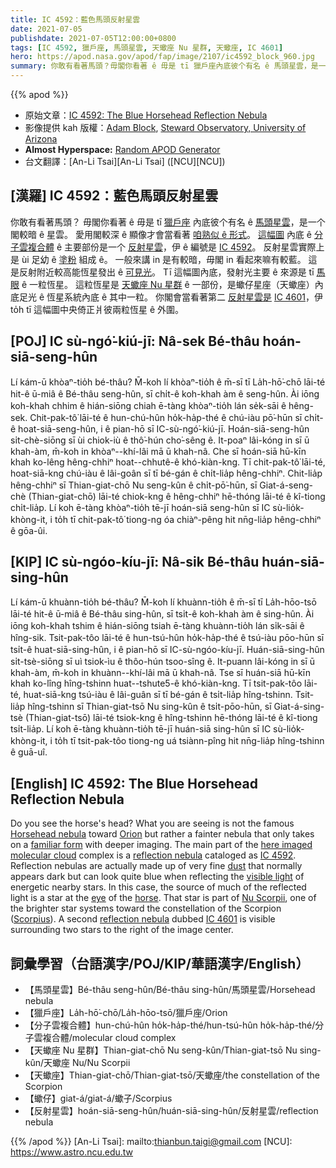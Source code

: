 ```yaml
---
title: IC 4592：藍色馬頭反射星雲
date: 2021-07-05
publishdate: 2021-07-05T12:00:00+0800
tags: [IC 4592, 獵戶座, 馬頭星雲, 天蠍座 Nu 星群, 天蠍座, IC 4601]
hero: https://apod.nasa.gov/apod/fap/image/2107/ic4592_block_960.jpg
summary: 你敢有看著馬頭？毋閣你看著 ê 毋是 tī 獵戶座內底彼个有名 ê 馬頭星雲，是一个閣較暗 ê 星雲。
---
```


{{% apod %}}

- 原始文章：[IC 4592: The Blue Horsehead Reflection Nebula](https://apod.nasa.gov/apod/ap210705.html)
- 影像提供 kah 版權：[Adam Block](https://www.adamblockphotos.com/), [Steward Observatory, University of Arizona](http://www.as.arizona.edu/)
- **Almost Hyperspace:** [Random APOD Generator](https://apod.nasa.gov/apod/random_apod.html)
- 台文翻譯：[An-Li Tsai][An-Li Tsai] ([NCU][NCU])

## [漢羅] IC 4592：藍色馬頭反射星雲
你敢有看著馬頭？
毋閣你看著 ê 毋是 tī [獵戶座][Orion] 內底彼个有名 ê [馬頭星雲][Horsehead nebula]，是一个閣較暗 ê 星雲。
愛用閣較深 ê 顯像才會當看著 [咱熟似 ê 形式][familiar form]。
[這幅圖][here imaged] 內底 ê [分子雲複合體][molecular cloud] ê 主要部份是一个 [反射星雲][reflection nebula]，伊 ê 編號是 [IC 4592][IC 4592]。
反射星雲實際上是 ùi 足幼 ê [塗粉][dust] 組成 ê。
一般來講 in 是有較暗，毋閣 in 看起來嘛有較藍。
這是反射附近較高能恆星發出 ê [可見光][visible light]。
Tī 這幅圖內底，發射光主要 ê 來源是 tī [馬][horse] [眼][eye] ê 一粒恆星。
這粒恆星是 [天蠍座 Nu 星群][Nu Scorpii] ê 一部份，是蠍仔星座（天蠍座）內底足光 ê 恆星系統內底 ê 其中一粒。
你閣會當看著第二 [反射星雲是][reflection nebula] [IC 4601][IC 4601]，伊 to̍h tī 這幅圖中央倚正爿彼兩粒恆星 ê 外圍。



## [POJ] IC sù-ngó͘-kiú-jī: Nâ-sek Bé-thâu hoán-siā-seng-hûn
Lí kám-ū khòaⁿ-tio̍h bé-thâu?
M̄-koh lí khòaⁿ-tio̍h ê m̄-sī tī La̍h-hō͘-chō lāi-té hit-ê ū-miâ ê Bé-thâu seng-hûn, sī chi̍t-ê koh-khah àm ê seng-hûn.
Ài iōng koh-khah chhim ê hián-siōng chiah ē-tàng khòaⁿ-tio̍h lán se̍k-sāi ê hêng-sek.
Chit-pak-tô͘ lāi-té ê hun-chú-hûn ho̍k-ha̍p-thé ê chú-iàu pō͘-hūn sī chi̍t-ê hoat-siā-seng-hûn, i ê pian-hō sī IC-sù-ngó͘-kiú-jī.
Hoán-siā-seng-hûn si̍t-chè-siōng sī ùi chiok-iù ê thô͘-hún cho͘-sêng ê.
It-poaⁿ lâi-kóng in sī ū khah-àm, m̄-koh in khòaⁿ--khí-lâi mā ū khah-nâ.
Che sī hoán-siā hū-kīn khah ko-lêng hêng-chhiⁿ hoat--chhutê-ê khó-kiàn-kng.
Tī chit-pak-tô͘ lāi-té, hoat-siā-kng chú-iàu ê lâi-goân sī tī bé-gán ê chi̍t-lia̍p hêng-chhiⁿ.
Chit-lia̍p hêng-chhiⁿ sī Thian-giat-chō Nu seng-kûn ê chi̍t-pō͘-hūn, sī Giat-á-seng-chè (Thian-giat-chō) lāi-té chiok-kng ê hêng-chhiⁿ hē-thóng lāi-té ê kî-tiong chi̍t-lia̍p.
Lí koh ē-tàng khòaⁿ-tio̍h tē-jī hoán-siā seng-hûn sī IC sù-lio̍k-khòng-it, i to̍h tī chit-pak-tô͘ tiong-ng óa chiàⁿ-pêng hit nn̄g-lia̍p hêng-chhiⁿ ê gōa-ûi.



## [KIP] IC sù-ngóo-kíu-jī: Nâ-sik Bé-thâu huán-siā-sing-hûn
Lí kám-ū khuànn-tio̍h bé-thâu?
M̄-koh lí khuànn-tio̍h ê m̄-sī tī La̍h-hōo-tsō lāi-té hit-ê ū-miâ ê Bé-thâu sing-hûn, sī tsi̍t-ê koh-khah àm ê sing-hûn.
Ài iōng koh-khah tshim ê hián-siōng tsiah ē-tàng khuànn-tio̍h lán si̍k-sāi ê hîng-sik.
Tsit-pak-tôo lāi-té ê hun-tsú-hûn ho̍k-ha̍p-thé ê tsú-iàu pōo-hūn sī tsi̍t-ê huat-siā-sing-hûn, i ê pian-hō sī IC-sù-ngóo-kíu-jī.
Huán-siā-sing-hûn si̍t-tsè-siōng sī uì tsiok-ìu ê thôo-hún tsoo-sîng ê.
It-puann lâi-kóng in sī ū khah-àm, m̄-koh in khuànn--khí-lâi mā ū khah-nâ.
Tse sī huán-siā hū-kīn khah ko-lîng hîng-tshinn huat--tshute5-ê khó-kiàn-kng.
Tī tsit-pak-tôo lāi-té, huat-siā-kng tsú-iàu ê lâi-guân sī tī bé-gán ê tsi̍t-lia̍p hîng-tshinn.
Tsit-lia̍p hîng-tshinn sī Thian-giat-tsō Nu sing-kûn ê tsi̍t-pōo-hūn, sī Giat-á-sing-tsè (Thian-giat-tsō) lāi-té tsiok-kng ê hîng-tshinn hē-thóng lāi-té ê kî-tiong tsi̍t-lia̍p.
Lí koh ē-tàng khuànn-tio̍h tē-jī huán-siā sing-hûn sī IC sù-lio̍k-khòng-it, i to̍h tī tsit-pak-tôo tiong-ng uá tsiànn-pîng hit nn̄g-lia̍p hîng-tshinn ê guā-uî.




## [English] IC 4592: The Blue Horsehead Reflection Nebula
Do you see the horse's head?
What you are seeing is not the famous [Horsehead nebula][Horsehead nebula] toward [Orion][Orion] but rather a fainter nebula that only takes on a [familiar form][familiar form] with deeper imaging.
The main part of the [here imaged][here imaged] [molecular cloud][molecular cloud] complex is a [reflection nebula][reflection nebula] cataloged as [IC 4592][IC 4592].
Reflection nebulas are actually made up of very fine [dust][dust] that normally appears dark but can look quite blue when reflecting the [visible light][visible light] of energetic nearby stars.
In this case, the source of much of the reflected light is a star at the [eye][eye] of the [horse][horse].
That star is part of [Nu Scorpii][Nu Scorpii], one of the brighter star systems toward the constellation of the Scorpion ([Scorpius][Scorpius]).
A second [reflection nebula][reflection nebula] dubbed [IC 4601][IC 4601] is visible surrounding two stars to the right of the image center.


## 詞彙學習（台語漢字/POJ/KIP/華語漢字/English）


- 【馬頭星雲】Bé-thâu seng-hûn/Bé-thâu sing-hûn/馬頭星雲/Horsehead nebula
- 【獵戶座】La̍h-hō͘-chō/La̍h-hōo-tsō/獵戶座/Orion
- 【分子雲複合體】hun-chú-hûn ho̍k-ha̍p-thé/hun-tsú-hûn ho̍k-ha̍p-thé/分子雲複合體/molecular cloud complex
- 【天蠍座 Nu 星群】Thian-giat-chō Nu seng-kûn/Thian-giat-tsō Nu sing-kûn/天蠍座 Nu/Nu Scorpii
- 【天蠍座】Thian-giat-chō/Thian-giat-tsō/天蠍座/the constellation of the Scorpion
- 【蠍仔】giat-á/giat-á/蠍子/Scorpius
- 【反射星雲】hoán-siā-seng-hûn/huán-siā-sing-hûn/反射星雲/reflection nebula

{{% /apod %}}
[An-Li Tsai]: mailto:thianbun.taigi@gmail.com
[NCU]: https://www.astro.ncu.edu.tw


[Horsehead nebula]:https://apod.nasa.gov/apod/fap/ap121021.html
[Orion]:https://apod.nasa.gov/apod/fap/ap120909.html
[familiar form]:https://apod.nasa.gov/apod/fap/ap210704.html
[here imaged]:https://www.adamblockphotos.com/ic4592.html
[molecular cloud]:https://apod.nasa.gov/apod/fap/ap201122.html
[reflection nebula]:https://en.wikipedia.org/wiki/Reflection_nebula
[IC 4592]:https://en.wikipedia.org/wiki/IC_4592
[dust]:https://apod.nasa.gov/apod/fap/ap030706.html
[visible light]:https://science.nasa.gov/ems/09_visiblelight
[eye]:https://www.youtube.com/watch?v=tw0VJ1K93PM
[horse]:http://3.bp.blogspot.com/-DYPBo1QCnls/UBAUokUjOFI/AAAAAAAAAck/gSVevljIUUc/s640/funnyface.jpg
[Nu Scorpii]:http://en.wikipedia.org/wiki/Nu_Scorpii
[Scorpius]:https://en.wikipedia.org/wiki/Scorpius
[reflection nebula]:https://apod.nasa.gov/apod/fap/reflection_nebulae.html
[IC 4601]:http://wise.ssl.berkeley.edu/gallery_ic4601.html

